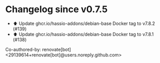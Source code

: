 # Changelog since v0.7.5
- ⬆️ Update ghcr.io/hassio-addons/debian-base Docker tag to v7.8.2 (#139) 
- ⬆️ Update ghcr.io/hassio-addons/debian-base Docker tag to v7.8.1 (#138)

Co-authored-by: renovate[bot] <29139614+renovate[bot]@users.noreply.github.com> 

